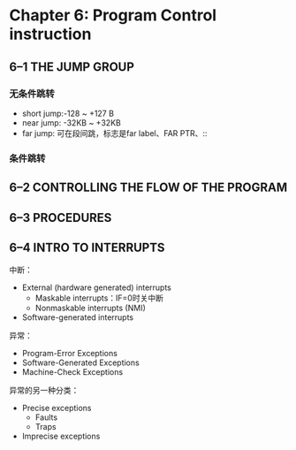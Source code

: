 # Chapter 6:  Program Control instruction

## 6–1 THE JUMP GROUP 

### 无条件跳转

- short jump:-128 ~ +127 B
- near jump: -32KB ~ +32KB
- far jump: 可在段间跳，标志是far label、FAR PTR、::

### 条件跳转



## 6–2 CONTROLLING THE FLOW OF THE PROGRAM 



## 6–3 PROCEDURES



## 6–4 INTRO TO INTERRUPTS 

中断：

- External (hardware generated) interrupts
  - Maskable interrupts：IF=0时关中断
  - Nonmaskable interrupts (NMI)
- Software-generated interrupts

异常：

- Program-Error Exceptions
- Software-Generated Exceptions
- Machine-Check Exceptions

异常的另一种分类：

- Precise exceptions
  - Faults
  - Traps
- Imprecise exceptions
